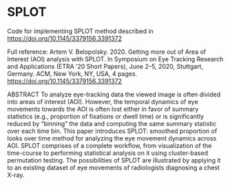 # SPLOT
Code for implementing SPLOT method described in https://doi.org/10.1145/3379156.3391372

Full reference: Artem V. Belopolsky. 2020. Getting more out of Area of Interest (AOI) analysis
with SPLOT. In Symposium on Eye Tracking Research and Applications
(ETRA ’20 Short Papers), June 2–5, 2020, Stuttgart, Germany. ACM, New York,
NY, USA, 4 pages. https://doi.org/10.1145/3379156.3391372

ABSTRACT
To analyze eye-tracking data the viewed image is often divided
into areas of interest (AOI). However, the temporal dynamics of
eye movements towards the AOI is often lost either in favor of
summary statistics (e.g., proportion of fixations or dwell time) or
is significantly reduced by “binning” the data and computing the
same summary statistic over each time bin. This paper introduces
SPLOT: smoothed proportion of looks over time method for analyzing
the eye movement dynamics across AOI. SPLOT comprises of a
complete workflow, from visualization of the time-course to performing
statistical analysis on it using cluster-based permutation
testing. The possibilities of SPLOT are illustrated by applying it to
an existing dataset of eye movements of radiologists diagnosing a
chest X-ray.
